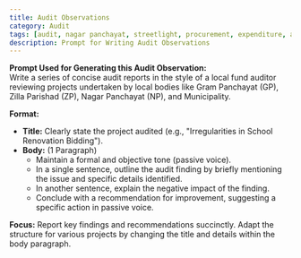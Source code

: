 ```yaml
---
title: Audit Observations
category: Audit
tags: [audit, nagar panchayat, streetlight, procurement, expenditure, asset management, control weakness]  
description: Prompt for Writing Audit Observations
---
```


**Prompt Used for Generating this Audit Observation:**  
Write a series of concise audit reports in the style of a local fund auditor reviewing projects undertaken by local bodies like Gram Panchayat (GP), Zilla Parishad (ZP), Nagar Panchayat (NP), and Municipality.  

**Format:**  

- **Title:** Clearly state the project audited (e.g., "Irregularities in School Renovation Bidding").  
- **Body:** (1 Paragraph)  
    - Maintain a formal and objective tone (passive voice).  
    - In a single sentence, outline the audit finding by briefly mentioning the issue and specific details identified.  
    - In another sentence, explain the negative impact of the finding.  
    - Conclude with a recommendation for improvement, suggesting a specific action in passive voice.  

**Focus:** Report key findings and recommendations succinctly. Adapt the structure for various projects by changing the title and details within the body paragraph.
